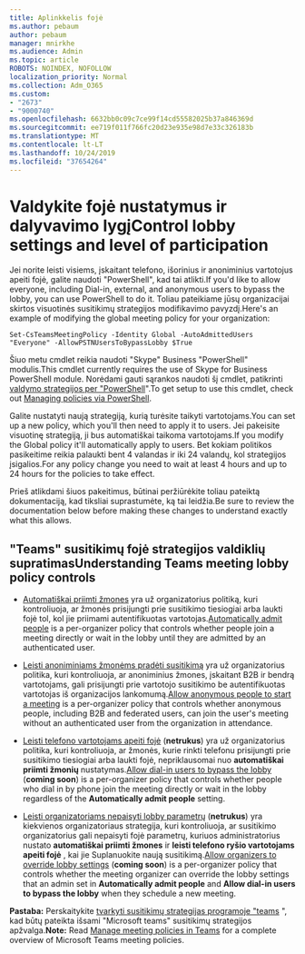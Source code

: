 ```yaml
---
title: Aplinkkelis fojė
ms.author: pebaum
author: pebaum
manager: mnirkhe
ms.audience: Admin
ms.topic: article
ROBOTS: NOINDEX, NOFOLLOW
localization_priority: Normal
ms.collection: Adm_O365
ms.custom:
- "2673"
- "9000740"
ms.openlocfilehash: 6632bb0c09c7ce99f14cd55582025b37a846369d
ms.sourcegitcommit: ee719f011f766fc20d23e935e98d7e33c326183b
ms.translationtype: MT
ms.contentlocale: lt-LT
ms.lasthandoff: 10/24/2019
ms.locfileid: "37654264"
---
```

# <a name="control-lobby-settings-and-level-of-participation"></a><span data-ttu-id="6bd62-102">Valdykite fojė nustatymus ir dalyvavimo lygį</span><span class="sxs-lookup"><span data-stu-id="6bd62-102">Control lobby settings and level of participation</span></span>

<span data-ttu-id="6bd62-103">Jei norite leisti visiems, įskaitant telefono, išorinius ir anoniminius vartotojus apeiti fojė, galite naudoti "PowerShell", kad tai atlikti.</span><span class="sxs-lookup"><span data-stu-id="6bd62-103">If you'd like to allow everyone, including Dial-in, external, and anonymous users to bypass the lobby, you can use PowerShell to do it.</span></span> <span data-ttu-id="6bd62-104">Toliau pateikiame jūsų organizacijai skirtos visuotinės susitikimų strategijos modifikavimo pavyzdį.</span><span class="sxs-lookup"><span data-stu-id="6bd62-104">Here's an example of modifying the global meeting policy for your organization:</span></span>

`Set-CsTeamsMeetingPolicy -Identity Global -AutoAdmittedUsers "Everyone" -AllowPSTNUsersToBypassLobby $True`

<span data-ttu-id="6bd62-105">Šiuo metu cmdlet reikia naudoti "Skype" Business "PowerShell" modulis.</span><span class="sxs-lookup"><span data-stu-id="6bd62-105">This cmdlet currently requires the use of Skype for Business PowerShell module.</span></span> <span data-ttu-id="6bd62-106">Norėdami gauti sąrankos naudoti šį cmdlet, patikrinti [valdymo strategijos per "PowerShell](https://docs.microsoft.com/en-us/microsoftteams/teams-powershell-overview#managing-policies-via-powershell)".</span><span class="sxs-lookup"><span data-stu-id="6bd62-106">To get setup to use this cmdlet, check out [Managing policies via PowerShell](https://docs.microsoft.com/en-us/microsoftteams/teams-powershell-overview#managing-policies-via-powershell).</span></span>

<span data-ttu-id="6bd62-107">Galite nustatyti naują strategiją, kurią turėsite taikyti vartotojams.</span><span class="sxs-lookup"><span data-stu-id="6bd62-107">You can set up a new policy, which you'll then need to apply it to users.</span></span> <span data-ttu-id="6bd62-108">Jei pakeisite visuotinę strategiją, ji bus automatiškai taikoma vartotojams.</span><span class="sxs-lookup"><span data-stu-id="6bd62-108">If you modify the Global policy it'll automatically apply to users.</span></span> <span data-ttu-id="6bd62-109">Bet kokiam politikos pasikeitime reikia palaukti bent 4 valandas ir iki 24 valandų, kol strategijos įsigalios.</span><span class="sxs-lookup"><span data-stu-id="6bd62-109">For any policy change you need to wait at least 4 hours and up to 24 hours for the policies to take effect.</span></span>

<span data-ttu-id="6bd62-110">Prieš atlikdami šiuos pakeitimus, būtinai peržiūrėkite toliau pateiktą dokumentaciją, kad tiksliai suprastumėte, ką tai leidžia.</span><span class="sxs-lookup"><span data-stu-id="6bd62-110">Be sure to review the documentation below before making these changes to understand exactly what this allows.</span></span>

## <a name="understanding-teams-meeting-lobby-policy-controls"></a><span data-ttu-id="6bd62-111">"Teams" susitikimų fojė strategijos valdiklių supratimas</span><span class="sxs-lookup"><span data-stu-id="6bd62-111">Understanding Teams meeting lobby policy controls</span></span>

- <span data-ttu-id="6bd62-112">[Automatiškai priimti žmones](https://docs.microsoft.com/microsoftteams/meeting-policies-in-teams#automatically-admit-people) yra už organizatorius politiką, kuri kontroliuoja, ar žmonės prisijungti prie susitikimo tiesiogiai arba laukti fojė tol, kol jie priimami autentifikuotas vartotojas.</span><span class="sxs-lookup"><span data-stu-id="6bd62-112">[Automatically admit people](https://docs.microsoft.com/microsoftteams/meeting-policies-in-teams#automatically-admit-people) is a per-organizer policy that controls whether people join a meeting directly or wait in the lobby until they are admitted by an authenticated user.</span></span>

- <span data-ttu-id="6bd62-113">[Leisti anoniminiams žmonėms pradėti susitikimą](https://docs.microsoft.com/microsoftteams/meeting-policies-in-teams#allow-anonymous-people-to-start-a-meeting) yra už organizatorius politika, kuri kontroliuoja, ar anoniminius žmones, įskaitant B2B ir bendrą vartotojams, gali prisijungti prie vartotojo susitikimo be autentifikuotas vartotojas iš organizacijos lankomumą.</span><span class="sxs-lookup"><span data-stu-id="6bd62-113">[Allow anonymous people to start a meeting](https://docs.microsoft.com/microsoftteams/meeting-policies-in-teams#allow-anonymous-people-to-start-a-meeting) is a per-organizer policy that controls whether anonymous people, including B2B and federated users, can join the user's meeting without an authenticated user from the organization in attendance.</span></span>

- <span data-ttu-id="6bd62-114">[Leisti telefono vartotojams apeiti fojė](https://docs.microsoft.com/en-us/microsoftteams/meeting-policies-in-teams#allow-dial-in-users-to-bypass-the-lobby-coming-soon) (**netrukus**) yra už organizatorius politika, kuri kontroliuoja, ar žmonės, kurie rinkti telefonu prisijungti prie susitikimo tiesiogiai arba laukti fojė, nepriklausomai nuo **automatiškai priimti žmonių** nustatymas.</span><span class="sxs-lookup"><span data-stu-id="6bd62-114">[Allow dial-in users to bypass the lobby](https://docs.microsoft.com/en-us/microsoftteams/meeting-policies-in-teams#allow-dial-in-users-to-bypass-the-lobby-coming-soon) (**coming soon**) is a per-organizer policy that controls whether people who dial in by phone join the meeting directly or wait in the lobby regardless of the **Automatically admit people** setting.</span></span>

- <span data-ttu-id="6bd62-115">[Leisti organizatoriams nepaisyti lobby parametrų](https://docs.microsoft.com/microsoftteams/meeting-policies-in-teams#allow-organizers-to-override-lobby-settings-coming-soon) (**netrukus**) yra kiekvienos organizatoriaus strategija, kuri kontroliuoja, ar susitikimo organizatorius gali nepaisyti fojė parametrų, kuriuos administratorius nustato **automatiškai priimti žmones** ir **leisti telefono ryšio vartotojams apeiti fojė** , kai jie Suplanuokite naują susitikimą.</span><span class="sxs-lookup"><span data-stu-id="6bd62-115">[Allow organizers to override lobby settings](https://docs.microsoft.com/microsoftteams/meeting-policies-in-teams#allow-organizers-to-override-lobby-settings-coming-soon) (**coming soon**) is a per-organizer policy that controls whether the meeting organizer can override the lobby settings that an admin set in **Automatically admit people** and **Allow dial-in users to bypass the lobby** when they schedule a new meeting.</span></span>

<span data-ttu-id="6bd62-116">**Pastaba:** Perskaitykite [tvarkyti susitikimų strategijas programoje "teams](https://docs.microsoft.com/en-us/microsoftteams/meeting-policies-in-teams) ", kad būtų pateikta išsami "Microsoft teams" susitikimų strategijos apžvalga.</span><span class="sxs-lookup"><span data-stu-id="6bd62-116">**Note:** Read [Manage meeting policies in Teams](https://docs.microsoft.com/en-us/microsoftteams/meeting-policies-in-teams) for a complete overview of Microsoft Teams meeting policies.</span></span>
